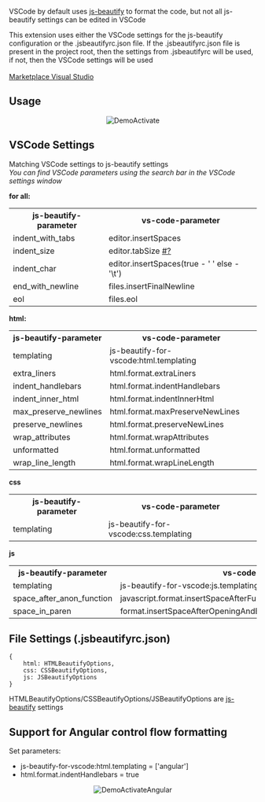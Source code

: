 VSCode by default uses [js-beautify](https://github.com/beautifier/js-beautify) to format the code, but not all js-beautify settings can be edited in VSCode

This extension uses either the VSCode settings for the js-beautify configuration or the .jsbeautifyrc.json file. If the .jsbeautifyrc.json file is present in the project root, then the settings from .jsbeautifyrc will be used, if not, then the VSCode settings will be used
<br/>
<br/>
[Marketplace Visual Studio](https://marketplace.visualstudio.com/items?itemName=nesterenok.js-beautify-extentions)


## Usage
<p align="center">
    <img src="https://github.com/NesTeRDGIT/js-beautify-extentions/blob/main/raw/DemoActivate.gif?raw=true" alt="DemoActivate"/>
</p>

## VSCode Settings
Matching VSCode settings to js-beautify settings<br />
<i>You can find VSCode parameters using the search bar in the VSCode settings window</i><br />

**for all:**<br />
<table>
    <tr>
        <th>js-beautify-parameter</th>
        <th>vs-code-parameter</th>
    </tr>
    <tr>
        <td>indent_with_tabs</td>
        <td>editor.insertSpaces</td>
    </tr>
    <tr>
        <td>indent_size</td>
        <td>editor.tabSize <a href="https://code.visualstudio.com/docs/editor/codebasics#_autodetection">#?</a>
        </td>
    </tr>
    <tr>
        <td>indent_char</td>
        <td>editor.insertSpaces(true - ' ' else - '\t')</td>
    </tr>
    <tr>
        <td>end_with_newline</td>
        <td>files.insertFinalNewline</td>
    </tr>
    <tr>
        <td>eol</td>
        <td>files.eol</td>
    </tr>
</table>

**html:**<br />
<table>
    <tr>
        <th>js-beautify-parameter</th>
        <th>vs-code-parameter</th>
    </tr>
    <tr>
        <td>templating</td>
        <td>js-beautify-for-vscode:html.templating</td>
    </tr>
    <tr>
        <td>extra_liners</td>
        <td>html.format.extraLiners</td>
    </tr>
    <tr>
        <td>indent_handlebars</td>
        <td>html.format.indentHandlebars</td>
    </tr>
    <tr>
        <td>indent_inner_html</td>
        <td>html.format.indentInnerHtml</td>
    </tr>
    <tr>
        <td>max_preserve_newlines</td>
        <td>html.format.maxPreserveNewLines</td>
    </tr>
    <tr>
        <td>preserve_newlines</td>
        <td>html.format.preserveNewLines</td>
    </tr>
    <tr>
        <td>wrap_attributes</td>
        <td>html.format.wrapAttributes</td>
    </tr>
    <tr>
        <td>unformatted</td>
        <td>html.format.unformatted</td>
    </tr>
    <tr>
        <td>wrap_line_length</td>
        <td>html.format.wrapLineLength</td>
    </tr>
</table>

**css**<br />

<table>
    <tr>
        <th>js-beautify-parameter</th>
        <th>vs-code-parameter</th>
    </tr>
    <tr>
        <td>templating</td>
        <td>js-beautify-for-vscode:css.templating</td>
    </tr>
</table>

**js**<br />

<table>
    <tr>
        <th>js-beautify-parameter</th>
        <th>vs-code-parameter</th>
    </tr>
    <tr>
        <td>templating</td>
        <td>js-beautify-for-vscode:js.templating</td>
    </tr>
    <tr>
        <td>space_after_anon_function</td>
        <td>javascript.format.insertSpaceAfterFunctionKeywordForAnonymousFunctions</td>
    </tr>
    <tr>
        <td>space_in_paren</td>
        <td>format.insertSpaceAfterOpeningAndBeforeClosingNonemptyParenthesis</td>
    </tr>
</table>

## File Settings (.jsbeautifyrc.json)
    {
        html: HTMLBeautifyOptions,
        css: CSSBeautifyOptions,
        js: JSBeautifyOptions
    }
HTMLBeautifyOptions/CSSBeautifyOptions/JSBeautifyOptions are [js-beautify](https://github.com/beautifier/js-beautify) settings

## Support for Angular control flow formatting
Set parameters: <br />
- js-beautify-for-vscode:html.templating = ['angular']<br />
- html.format.indentHandlebars = true<br />
<p align="center">
    <img src="https://github.com/NesTeRDGIT/js-beautify-extentions/blob/main/raw/DemoActivateAngular.gif?raw=true" alt="DemoActivateAngular"/>
</p>